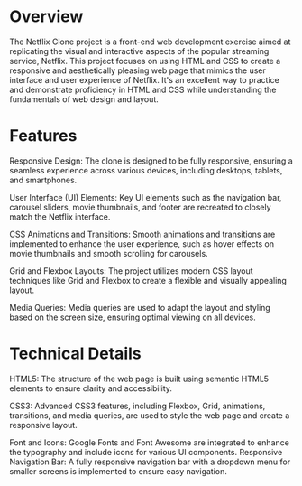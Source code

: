 # Overview
The Netflix Clone project is a front-end web development exercise aimed at replicating the visual and interactive aspects of the popular streaming service, Netflix. This project focuses on using HTML and CSS to create a responsive and aesthetically pleasing web page that mimics the user interface and user experience of Netflix. It's an excellent way to practice and demonstrate proficiency in HTML and CSS while understanding the fundamentals of web design and layout.

# Features
Responsive Design: The clone is designed to be fully responsive, ensuring a seamless experience across various devices, including desktops, tablets, and smartphones.

User Interface (UI) Elements: Key UI elements such as the navigation bar, carousel sliders, movie thumbnails, and footer are recreated to closely match the Netflix interface.

CSS Animations and Transitions: Smooth animations and transitions are implemented to enhance the user experience, such as hover effects on movie thumbnails and smooth scrolling for carousels.

Grid and Flexbox Layouts: The project utilizes modern CSS layout techniques like Grid and Flexbox to create a flexible and visually appealing layout.
    
Media Queries: Media queries are used to adapt the layout and styling based on the screen size, ensuring optimal viewing on all devices.

# Technical Details

HTML5: The structure of the web page is built using semantic HTML5 elements to ensure clarity and accessibility.
    
CSS3: Advanced CSS3 features, including Flexbox, Grid, animations, transitions, and media queries, are used to style the web page and create a responsive layout.
    
Font and Icons: Google Fonts and Font Awesome are integrated to enhance the typography and include icons for various UI components.
    Responsive Navigation Bar: A fully responsive navigation bar with a dropdown menu for smaller screens is implemented to ensure easy navigation.
